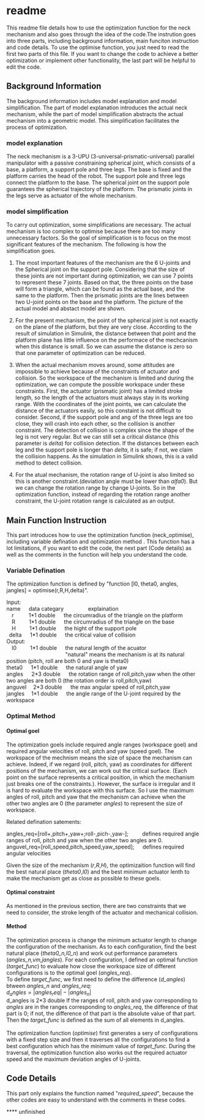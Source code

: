 readme
======
This readme file details how to use the optimization function for the neck mechanism and also goes through the idea of the code.The instrution goes into three parts, including background information, main funciton instruction and code details. To use the optimise function, you just need to read the first two parts of this file. If you want to change the code to achieve a better optimization or implement other functionality, the last part will be helpful to edit the code. </br>

## Background Information
The background information includes model explanation and model simplification. The part of model explanation introduces the actual neck mechanism, while the part of model simplification abstracts the actual mechanism into a geometric model. This simplification facilitates the  process of optimization.</br>

### model explanation
The neck mechanism is a 3-UPU (3-universal-prismatic-universal) parallel manipulator with a passive constraining spherical joint, which consists of a base, a platform, a support pole and three legs. The base is fixed and the platform carries the head of the robot. The support pole and three legs connect the platform to the base. The spherical joint on the support pole guarantees the spherical trajectory of the platform. The prismatic joints in the legs serve as actuator of the whole mechanism.</br>

### model simplification
To carry out optimization, some simplifications are necessary. The actual mechanism is too complex to optimise because there are too many unnecessary factors. So the goal of simplification is to focus on the most significant features of the mechanism. The following is how the simplification goes.

1. The most important features of the mechanism are the 6 U-joints and the Spherical joint on the support pole. Considering that the size of these joints are not important during optimization, we can use 7 points to represent these 7 joints. Based on that, the three points on the base will form a triangle, which can be found as the actual base, and the same to the platform. Then the prismatic joints are the lines between two U-joint points on the base and the platform. The picture of the actual model and abstact model are shown. </br>

2. For the present mechanism, the point of the spherical joint is not exactly on the plane of the platform, but they are very close. According to the result of simulation in Simulink, the distance between that point and the platform plane has little influence on the performace of the mechcanism when this distance is small. So we can assume the distance is zero so that one parameter of optimization can be reduced.</br>

3. When the actual mechanism moves around, some attitudes are impossible to achieve because of the constraints of actuator and collision. So the workspace of the mechanism is limited and during the optimization, we can compute the possible workspace under these constraints. First, the actuator (prismatic joint) has a limited stroke length, so the length of the actuators must always stay in its working range. With the coordinates of the joint points, we can calculate the distance of the actuators easily, so this constaint is not difficult to consider. Second, if the support pole and ang of the three legs are too close, they will crash into each other, so the collision is another constraint. The detection of collision is complex since the shape of the leg is not very regular. But we can still set a critical distance (this parameter is *delta*) for collision detection. If the distances between each leg and the support pole is longer than *delta*, it is safe; if not, we claim the collision happens. As the simulation in Simulink shows, this is a valid method to detect collision.</br>

4. For the atual mechanism, the rotation range of U-joint is also limited so this is another constraint.(deviation angle must be lower than *alfa0*). But we can change the rotation range by change U-joints. So in the optimization function, instead of regarding the rotation range another constraint, the U-joint rotation range is calculated as an output.</br>

## Main Function Instruction
This part introduces how to use the optimization function (neck_optimise), including variable defination and optimization method . This function has a lot limitations, if you want to edit the code, the next part (Code details) as well as the comments in the function will help you understand the code.</br>

### Variable Defination
The optimization function is defined by "function \[l0, theta0, angles, jangles] = optimise(r,R,H,delta)".</br>

Input:</br>
name &emsp; data categary  &emsp;&emsp;&emsp;&emsp; explaination </br>
&emsp;r&ensp;&emsp;&emsp; 1\*1 double &emsp; the circumradius of the triangle on the platform</br>
&emsp;R &emsp;&emsp; 1\*1 double &emsp; the circumradius of the triangle on the base</br>
&emsp;H &emsp;&emsp; 1\*1 double &emsp; the hight of the support pole</br>
&ensp;delta &emsp; 1\*1 double &emsp; the critical value of collision</br>
Output:</br>
&emsp;l0 &emsp;&emsp; 1\*1 double &emsp; the natural length of the acuator </br>
&emsp;&emsp;&emsp;&emsp;&emsp;&emsp;&emsp;&emsp;&emsp;&emsp;&emsp;"natural" means the mechanism is at its natural position (pitch, roll are both 0 and yaw is theta0)</br>
theta0 &emsp; 1\*1 double &emsp; the natural angle of yaw </br>
angles &emsp; 2\*3 double &emsp; the rotation range of roll,pitch,yaw when the other two angles are both 0 (the rotation order is roll,pitch,yaw)</br>
anguvel &emsp;2\*3 double &emsp; the max angular speed of roll,pitch,yaw</br>
jangles &emsp;1\*1 double &emsp; the angle range of the U-joint required by the workspace</br>

### Optimal Method
#### Optimal goel
The optimization goels include required angle ranges (workspace goel) and required angular velocities of roll, pitch and yaw (speed goel). The workspace of the mechnism means the size of space the mechanism can achieve. Indeed, if we regard (roll, pitch, yaw) as coordinates for different positions of the mechanism, we can work out the critical surface. (Each point on the surface represents a critical position, in which the mechanism just breaks one of the constraints.). However, the surface is irregular and it is hard to evaluate the workspace with this surface. So I use the maximum angles of roll, pitch and yaw that the mechanism can achieve when the other two angles are 0 (the parameter *angles*) to represent the size of workspace.</br>

Related defination satements:</br>

angles_req=\[roll+,pitch+,yaw+;roll-,pich-,yaw-]; &emsp;&emsp; defines required angle ranges of roll, pitch and yaw when the other two angles are 0.</br>
anguvel_req=\[roll_speed,pitch_speed,yaw_speed]; &emsp; defines required angular velocities</br>

Given the size of the mechanism (*r*,*R*,*H*), the optimizaition function will find the best natural place (*theta0*,*l0*) and the best minimum actuator lenth to make the mechanism get as close as possible to these goels.</br>

#### Optimal constraint
As mentioned in the previous section, there are two constraints that we need to consider, the stroke length of the actuator and mechanical collision.</br> 

#### Method
The optimization process is change the minimum actuator length to change the configuration of the mechanism. As to each configuration, find the best natural place (*theta0_n,l0_n*) and work out performance parameters (*angles_n,vm,jangles*).
For each configuration, I defined an optimal function (*target_func*) to evaluate how close the workspace size of different configurations is to the optimal goel (*angles_req*).</br>
To define *target_func*, we first need to define the difference (*d_angles*) btween *angles_n* and *angles_req*: </br>
$d_angles=\left|angles_req\right|-\left|angles_n\right|$ </br>       d_angles is 2\*3 double
If the ranges of roll, pitch and yaw corresponding to *angles* are in the ranges corresponding to *angles_req*, the difference of that part is 0; if not, the difference of that part is the absolute value of that part. </br>
Then the *target_func* is defined as the sum of all elements in d_angles.</br>
</br>
The optimization function (*optimise*) first generates a sery of configurations with a fixed step size and then it traverses all the configurations to find a best configuration which has the minimum value of *target_func*. During the traversal, the optimization function also works out the required actuator speed and the maximum deviation angles of U-joints. 

## Code Details

This part only explains the function named "*required_speed*", because the other codes are easy to understand with the comments in these codes.

**** unfinished
